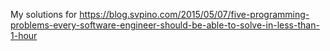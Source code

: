 My solutions for https://blog.svpino.com/2015/05/07/five-programming-problems-every-software-engineer-should-be-able-to-solve-in-less-than-1-hour
